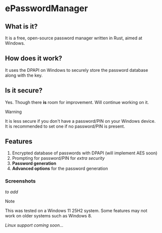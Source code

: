 # ePasswordManager

## What is it?
It is a free, open-source password manager written in Rust, aimed at Windows.

## How does it work?
It uses the DPAPI on Windows to securely store the password database along with the key.

## Is it secure?
Yes. Though there **is** room for improvement. Will continue working on it.

> [!WARNING]
> It is less secure if you don't have a password/PIN on your Windows device. It is recommended to set one if no password/PIN is present.

## Features
1. Encrypted database of passwords with DPAPI (will implement AES soon)
2. Prompting for password/PIN for *extra security*
3. **Password generation**
4. **Advanced options** for the password generation

### Screenshots
*to add*

> [!NOTE]
> This was tested on a Windows 11 25H2 system. Some features may not work on older systems such as Windows 8.

*Linux support coming soon...*
